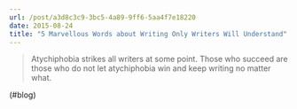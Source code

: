 ```yaml
---
url: /post/a3d8c3c9-3bc5-4a89-9ff6-5aa4f7e18220
date: 2015-08-24
title: "5 Marvellous Words about Writing Only Writers Will Understand"
---
```


> Atychiphobia strikes all writers at some point. Those who succeed are those who do not let atychiphobia win and keep writing no matter what. 



(#blog)